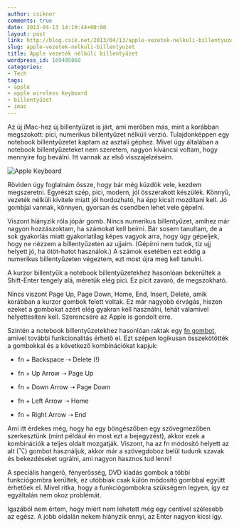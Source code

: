 ```yaml
---
author: csiknor
comments: true
date: 2013-04-13 14:19:44+00:00
layout: post
link: http://blog.csik.net/2013/04/13/apple-vezetek-nelkuli-billentyuzet/
slug: apple-vezetek-nelkuli-billentyuzet
title: Apple vezeték nélküli billentyűzet
wordpress_id: 169495860
categories:
- Tech
tags:
- apple
- apple wireless keyboard
- billentyűzet
- imac
---
```


Az új iMac-hez új billentyűzet is járt, ami merőben más, mint a korábban megszokott: pici, numerikus billentyűzet nélküli verzió. Tulajdonképpen egy notebook billentyűzetet kaptam az asztali géphez. Mivel úgy általában a notebook billentyűzeteket nem szeretem, nagyon kíváncsi voltam, hogy mennyire fog beválni. Itt vannak az első visszajelzéseim.

![Apple Keyboard]({{site.baseurl}}/images/pasted-graphic-2-w=580.png)

Röviden úgy foglalnám össze, hogy bár még küzdök vele, kezdem megszeretni. Egyrészt szép, pici, modern, jól összerakott készülék. Könnyű, vezeték nélküli kivitele miatt jól hordozható, ha épp kicsit mozdítani kell. Jó gombjai vannak, könnyen, gyorsan és csendben lehet vele gépelni.

Viszont hiányzik róla jópár gomb. Nincs numerikus billentyűzet, amihez már nagyon hozzászoktam, ha számokat kell beírni. Bár sosem tanultam, de a sok gyakorlás miatt gyakorlatilag képes vagyok arra, hogy úgy gépeljek, hogy ne nézzem a billentyűzeten az ujjaim. (Gépírni nem tudok, tíz ujj helyett jó, ha ötöt-hatot használok.) A számok esetében ezt eddig a numerikus billentyűzeten végeztem, ezt most újra meg kell tanulni.

A kurzor billentyűk a notebook billentyűzetekhez hasonlóan bekerültek a Shift-Enter tengely alá, méretük elég pici. Ez picit zavaró, de megszokható.

Nincs viszont Page Up, Page Down, Home, End, Insert, Delete, amik korábban a kurzor gombok felett voltak. Ez már nagyobb érvágás, hiszen ezeket a gombokat azért elég gyakran kell használni, tehát valamivel helyettesíteni kell. Szerencsére az Apple is gondolt erre.

Szintén a notebook billentyűzetekhez hasonlóan raktak egy [fn gombot](http://en.wikipedia.org/wiki/Fn_key), amivel további funkcionalitás érhető el. Ezt szépen logikusan összekötötték a gombokkal és a következő kombinációkat kapjuk:



	
  * fn + Backspace ➝ Delete (!)

	
  * fn + Up Arrow ➝ Page Up

	
  * fn + Down Arrow ➝ Page Down

	
  * fn + Left Arrow ➝ Home

	
  * fn + Right Arrow ➝ End


Ami itt érdekes még, hogy ha egy böngészőben egy szövegmezőben szerkesztünk (mint például én most ezt a bejegyzést), akkor ezek a kombinációk a teljes oldalt mozgatják. Viszont, ha az fn módosító helyett az alt (⌥) gombot használjuk, akkor már a szövegdoboz belül tudunk szavak és bekezdéseket ugrálni, ami nagyon hasznos tud lenni!

A speciális hangerő, fényerősség, DVD kiadás gombok a többi funkciógombra kerültek, ez utóbbiak csak külön módosító gombbal együtt érhetőek el. Mivel ritka, hogy a funkciógombokra szükségem legyen, így ez egyáltalán nem okoz problémát.

Igazából nem értem, hogy miért nem lehetett még egy centivel szélesebb az egész. A jobb oldalán nekem hiányzik ennyi, az Enter nagyon kicsi így.
